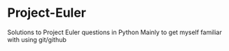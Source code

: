 # Project-Euler
Solutions to Project Euler questions in Python
Mainly to get myself familiar with using git/github
